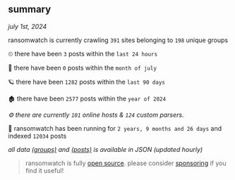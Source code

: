 
## summary
_july 1st, 2024_

ransomwatch is currently crawling `391` sites belonging to `198` unique groups

⏲ there have been `3` posts within the `last 24 hours`

🦈 there have been `0` posts within the `month of july`

🪐 there have been `1282` posts within the `last 90 days`

🏚 there have been `2577` posts within the `year of 2024`

_⚙️ there are currently `101` online hosts & `124` custom parsers._

🦕 ransomwatch has been running for `2 years, 9 months and 26 days` and indexed `12034` posts

_all data  [(groups)](http://ransomwhat.telemetry.ltd/groups) and [(posts)](http://ransomwhat.telemetry.ltd/posts) is available in JSON (updated hourly)_

> ransomwatch is fully [open source](https://github.com/joshhighet/ransomwatch#ransomwatch--). please consider [sponsoring](https://github.com/sponsors/joshhighet) if you find it useful!
